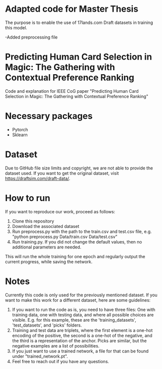# Adapted code for Master Thesis
The purpose is to enable the use of 17lands.com Draft datasets in training this model.

-Added preprocessing file


# Predicting Human Card Selection in Magic: The Gathering with Contextual Preference Ranking
Code and explanation for IEEE CoG paper "Predicting Human Card Selection in Magic: The Gathering with Contextual Preference Ranking"


# Necessary packages
- Pytorch 
- Sklearn


# Dataset 
Due to GitHub file size limits and copyright, we are not able to provide the dataset used. If you want to get the original dataset, visit https://draftsim.com/draft-data/.

# How to run
If you want to reproduce our work, proceed as follows:
1) Clone this repository
2) Download the associated dataset
3) Run preprocess.py with the path to the train.csv and test.csv file, e.g. "python preprocess.py Data/train.csv Data/test.csv"
4) Run training.py. If you did not change the default values, then no additional parameters are needed.

This will run the whole training for one epoch and regularly output the current progress, while saving the network.

# Notes
Currently this code is only used for the previously mentioned dataset. If you want to make this work for a different dataset, here are some guidelines:
1) If you want to run the code as is, you need to have three files: One with training data, one with testing data, and where all possible choices are visible. E.g. for this example, these are the 'training_datasets', 'test_datasets', and 'picks' folders.
2) Training and test data are triplets, where the first element is a one-hot encoding of the positive, the second is a one-hot of the negative, and the third is a representation of the anchor.  Picks are similar, but the negative examples are a list of possibilities.
3) If you just want to use a trained network, a file for that can be found under "trained_network.pt".
4) Feel free to reach out if you have any questions.


